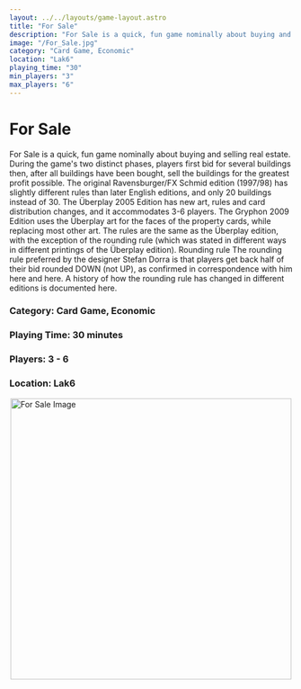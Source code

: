 ```yaml
---
layout: ../../layouts/game-layout.astro
title: "For Sale"
description: "For Sale is a quick, fun game nominally about buying and selling real estate."
image: "/For_Sale.jpg"
category: "Card Game, Economic"
location: "Lak6"
playing_time: "30"
min_players: "3"
max_players: "6"
---
```

# For Sale

For Sale is a quick, fun game nominally about buying and selling real estate. During the game's two distinct phases, players first bid for several buildings then, after all buildings have been bought, sell the buildings for the greatest profit possible.  The original Ravensburger/FX Schmid edition (1997/98) has slightly different rules than later English editions, and only 20 buildings instead of 30.  The Überplay 2005 Edition has new art, rules and card distribution changes, and it accommodates 3-6 players.  The Gryphon 2009 Edition uses the &Uuml;berplay art for the faces of the property cards, while replacing most other art.  The rules are the same as the &Uuml;berplay edition, with the exception of the rounding rule (which was stated in different ways in different printings of the &Uuml;berplay edition).  Rounding rule  The rounding rule preferred by the designer Stefan Dorra is that players get back half of their bid rounded DOWN (not UP), as confirmed in correspondence with him here and here.  A history of how the rounding rule has changed in different editions is documented here.  

### Category: Card Game, Economic

### Playing Time: 30 minutes

### Players: 3 - 6

### Location: Lak6

<img src="/For_Sale.jpg" alt="For Sale Image" width="500" style="display: block; margin: 0 auto">

    